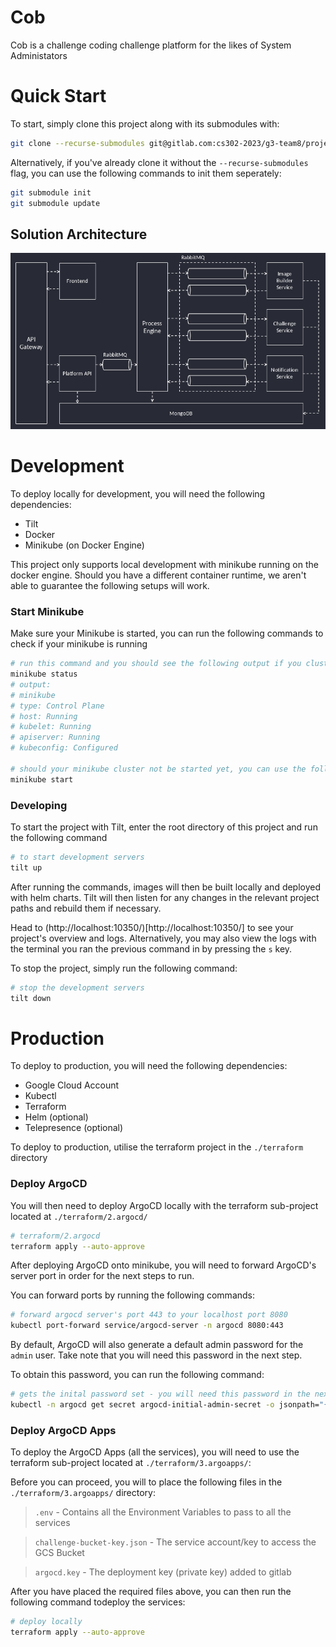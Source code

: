 # Cob
Cob is a challenge coding challenge platform for the likes of System Administators

# Quick Start
To start, simply clone this project along with its submodules with:
```bash
git clone --recurse-submodules git@gitlab.com:cs302-2023/g3-team8/project/cob.git 
```

Alternatively, if you've already clone it without the `--recurse-submodules` flag, you can use the following commands to init them seperately:
```bash
git submodule init
git submodule update
```
## Solution Architecture
![](docs/architecture.png)
 
# Development

To deploy locally for development, you will need the following dependencies:
- Tilt
- Docker
- Minikube (on Docker Engine)

This project only supports local development with minikube running on the docker engine.
Should you have a different container runtime, we aren't able to guarantee the following setups will work.

### Start Minikube

Make sure your Minikube is started, you can run the following commands to check if your minikube is running
```bash
# run this command and you should see the following output if you cluster is already started
minikube status
# output:
# minikube
# type: Control Plane
# host: Running
# kubelet: Running
# apiserver: Running
# kubeconfig: Configured

# should your minikube cluster not be started yet, you can use the following command to start it:
minikube start
```

### Developing
To start the project with Tilt, enter the root directory of this project and run the following command
```bash
# to start development servers
tilt up
```

After running the commands, images will then be built locally and deployed with helm charts. Tilt will then listen for any changes in the relevant project paths and rebuild them if necessary.

Head to (http://localhost:10350/)[http://localhost:10350/] to see your project's overview and logs. Alternatively, you may also view the logs with the terminal you ran the previous command in by pressing the `s` key.

To stop the project, simply run the following command:
```bash
# stop the development servers
tilt down
```


# Production

To deploy to production, you will need the following dependencies:
- Google Cloud Account
- Kubectl
- Terraform
- Helm (optional)
- Telepresence (optional)

To deploy to production, utilise the terraform project in the `./terraform` directory

### Deploy ArgoCD

You will then need to deploy ArgoCD locally with the terraform sub-project located at `./terraform/2.argocd/`

```bash
# terraform/2.argocd
terraform apply --auto-approve
```

After deploying ArgoCD onto minikube, you will need to forward ArgoCD's server port in order for the next steps to run.

You can forward ports by running the following commands:

```bash
# forward argocd server's port 443 to your localhost port 8080
kubectl port-forward service/argocd-server -n argocd 8080:443
```

By default, ArgoCD will also generate a default admin password for the `admin` user. Take note that you will need this password in the next step.

To obtain this password, you can run the following command:
```bash
# gets the inital password set - you will need this password in the next step
kubectl -n argocd get secret argocd-initial-admin-secret -o jsonpath="{.data.password}" | base64 -d
```

### Deploy ArgoCD Apps

To deploy the ArgoCD Apps (all the services), you will need to use the terraform sub-project located at `./terraform/3.argoapps/`:

Before you can proceed, you will to place the following files in the `./terraform/3.argoapps/` directory:
> `.env` - Contains all the Environment Variables to pass to all the services

> `challenge-bucket-key.json` - The service account/key to access the GCS Bucket

> `argocd.key` - The deployment key (private key) added to gitlab


After you have placed the required files above, you can then run the following command todeploy the services:
```bash
# deploy locally
terraform apply --auto-approve
```

